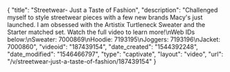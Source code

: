 {
    "title": "Streetwear- Just a Taste of Fashion",
    "description": "Challenged myself to style streetwear pieces with a few new brands Macy's just launched. I am obsessed with the Artistix Turtleneck Sweater and the Starter matched set. Watch the full video to learn more!\nWeb IDs below:\nSweater: 7000869\nHoodie: 7193195\nJoggers: 7193196\nJacket: 7000860",
    "videoid": "187439154",
    "date_created": "1544392248",
    "date_modified": "1546466797",
    "type": "captivate",
    "layout": "video",
    "url": "\/v\/streetwear-just-a-taste-of-fashion\/187439154"
}